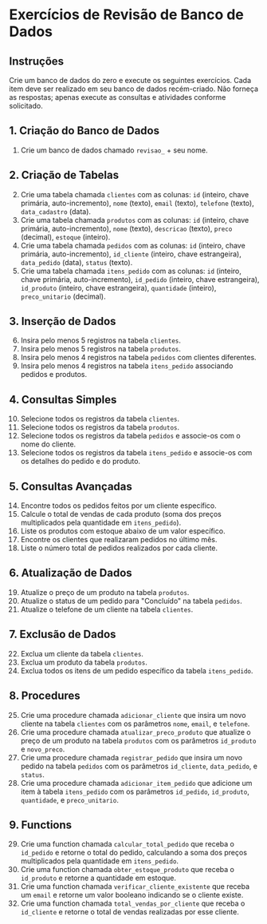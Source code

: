 # Exercícios de Revisão de Banco de Dados

## Instruções
Crie um banco de dados do zero e execute os seguintes exercícios. Cada item deve ser realizado em seu banco de dados recém-criado. Não forneça as respostas; apenas execute as consultas e atividades conforme solicitado.

## 1. Criação do Banco de Dados
1. Crie um banco de dados chamado `revisao_` + seu nome.

## 2. Criação de Tabelas
2. Crie uma tabela chamada `clientes` com as colunas: `id` (inteiro, chave primária, auto-incremento), `nome` (texto), `email` (texto), `telefone` (texto), `data_cadastro` (data).
3. Crie uma tabela chamada `produtos` com as colunas: `id` (inteiro, chave primária, auto-incremento), `nome` (texto), `descricao` (texto), `preco` (decimal), `estoque` (inteiro).
4. Crie uma tabela chamada `pedidos` com as colunas: `id` (inteiro, chave primária, auto-incremento), `id_cliente` (inteiro, chave estrangeira), `data_pedido` (data), `status` (texto).
5. Crie uma tabela chamada `itens_pedido` com as colunas: `id` (inteiro, chave primária, auto-incremento), `id_pedido` (inteiro, chave estrangeira), `id_produto` (inteiro, chave estrangeira), `quantidade` (inteiro), `preco_unitario` (decimal).

## 3. Inserção de Dados
6. Insira pelo menos 5 registros na tabela `clientes`.
7. Insira pelo menos 5 registros na tabela `produtos`.
8. Insira pelo menos 4 registros na tabela `pedidos` com clientes diferentes.
9. Insira pelo menos 4 registros na tabela `itens_pedido` associando pedidos e produtos.

## 4. Consultas Simples
10. Selecione todos os registros da tabela `clientes`.
11. Selecione todos os registros da tabela `produtos`.
12. Selecione todos os registros da tabela `pedidos` e associe-os com o nome do cliente.
13. Selecione todos os registros da tabela `itens_pedido` e associe-os com os detalhes do pedido e do produto.

## 5. Consultas Avançadas
14. Encontre todos os pedidos feitos por um cliente específico.
15. Calcule o total de vendas de cada produto (soma dos preços multiplicados pela quantidade em `itens_pedido`).
16. Liste os produtos com estoque abaixo de um valor específico.
17. Encontre os clientes que realizaram pedidos no último mês.
18. Liste o número total de pedidos realizados por cada cliente.

## 6. Atualização de Dados
19. Atualize o preço de um produto na tabela `produtos`.
20. Atualize o status de um pedido para "Concluído" na tabela `pedidos`.
21. Atualize o telefone de um cliente na tabela `clientes`.

## 7. Exclusão de Dados
22. Exclua um cliente da tabela `clientes`.
23. Exclua um produto da tabela `produtos`.
24. Exclua todos os itens de um pedido específico da tabela `itens_pedido`.

## 8. Procedures
25. Crie uma procedure chamada `adicionar_cliente` que insira um novo cliente na tabela `clientes` com os parâmetros `nome`, `email`, e `telefone`.
26. Crie uma procedure chamada `atualizar_preco_produto` que atualize o preço de um produto na tabela `produtos` com os parâmetros `id_produto` e `novo_preco`.
27. Crie uma procedure chamada `registrar_pedido` que insira um novo pedido na tabela `pedidos` com os parâmetros `id_cliente`, `data_pedido`, e `status`.
28. Crie uma procedure chamada `adicionar_item_pedido` que adicione um item à tabela `itens_pedido` com os parâmetros `id_pedido`, `id_produto`, `quantidade`, e `preco_unitario`.

## 9. Functions
29. Crie uma function chamada `calcular_total_pedido` que receba o `id_pedido` e retorne o total do pedido, calculando a soma dos preços multiplicados pela quantidade em `itens_pedido`.
30. Crie uma function chamada `obter_estoque_produto` que receba o `id_produto` e retorne a quantidade em estoque.
31. Crie uma function chamada `verificar_cliente_existente` que receba um `email` e retorne um valor booleano indicando se o cliente existe.
32. Crie uma function chamada `total_vendas_por_cliente` que receba o `id_cliente` e retorne o total de vendas realizadas por esse cliente.

